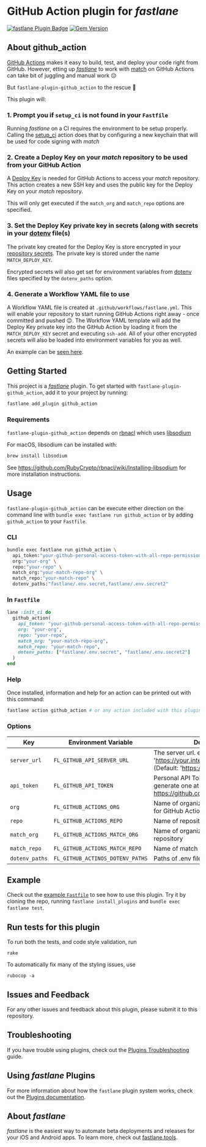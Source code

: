 # GitHub Action plugin for _fastlane_

[![fastlane Plugin Badge](https://rawcdn.githack.com/fastlane/fastlane/master/fastlane/assets/plugin-badge.svg)](https://rubygems.org/gems/fastlane-plugin-github_action)
[![Gem Version](https://badge.fury.io/rb/fastlane-plugin-github_action.svg)](https://badge.fury.io/rb/fastlane-plugin-github_action)

## About github_action

[GitHub Actions](https://github.com/features/actions) makes it easy to build, test, and deploy your code right from GitHub. However, etting up [_fastlane_](https://github.com/fastlane/fastlane) to work with [match](https://docs.fastlane.tools/actions/match/#match) on GitHub Actions can take bit of juggling and manual work :pensive:

But `fastlane-plugin-github_action` to the rescue :muscle:

This plugin will:

### 1. Prompt you if `setup_ci` is not found in your `Fastfile`
Running _fastlane_ on a CI requires the environment to be setup properly. Calling the [setup_ci](http://docs.fastlane.tools/actions/setup_ci/#setup_ci) action does that by configuring a new keychain that will be used for code signing with _match_

### 2. Create a Deploy Key on your _match_ repository to be used from your GitHub Action
A [Deploy Key](https://developer.github.com/v3/guides/managing-deploy-keys/) is needed for GitHub Actions to access your _match_ repository. This action creates a new SSH key and uses the public key for the Deploy Key on your _match_ repository.

This will only get executed if the `match_org` and `match_repo` options are specified.

### 3. Set the Deploy Key private key in secrets (along with secrets in your [dotenv](https://github.com/bkeepers/dotenv) file(s)
The private key created for the Deploy Key is store encrypted in your [repository secrets](https://help.github.com/en/actions/configuring-and-managing-workflows/creating-and-storing-encrypted-secrets). The private key is stored under the name `MATCH_DEPLOY_KEY`. 

Encrypted secrets will also get set for environment variables from [dotenv](https://github.com/bkeepers/dotenv) files specified by the `dotenv_paths` option.

### 4. Generate a Workflow YAML file to use
A Workflow YAML file is created at `.github/workflows/fastlane.yml`. This will enable your repository to start running GitHub Actions right away - once committed and pushed :wink:. The Workflow YAML template will add the Deploy Key private key into the GitHub Action by loading it from the `MATCH_DEPLOY_KEY` secret and executing `ssh-add`. All of your other encrypted secrets will also be loaded into environment variables for you as well. 

An example can be [seen here](https://github.com/joshdholtz/test-repo-for-fastlane-plugin-github_action/blob/add-github-action/.github/workflows/fastlane.yml).

## Getting Started

This project is a [_fastlane_](https://github.com/fastlane/fastlane) plugin. To get started with `fastlane-plugin-github_action`, add it to your project by running:

```bash
fastlane add_plugin github_action
```

### Requirements

`fastlane-plugin-github_action` depends on [rbnacl](https://github.com/RubyCrypto/rbnacl) which uses [libsodium](https://github.com/jedisct1/libsodium)

For macOS, libsodium can be installed with:

```sh
brew install libsodium
```

See https://github.com/RubyCrypto/rbnacl/wiki/Installing-libsodium for more installation instructions.

## Usage

`fastlane-plugin-github_action` can be execute either direction on the command line with `bundle exec fastlane run github_action` or by adding `github_action` to your `Fastfile`.

### CLI

```sh
bundle exec fastlane run github_action \
  api_token:"your-github-personal-access-token-with-all-repo-permissions" \
  org:"your-org" \
  repo:"your-repo" \
  match_org:"your-match-repo-org" \
  match_repo:"your-match-repo" \
  dotenv_paths:"fastlane/.env.secret,fastlane/.env.secret2"
```

### In `Fastfile`

```ruby
lane :init_ci do
  github_action(
    api_token: "your-github-personal-access-token-with-all-repo-permissions",
    org: "your-org",
    repo: "your-repo",
    match_org: "your-match-repo-org",
    match_repo: "your-match-repo",
    dotenv_paths: ["fastlane/.env.secret", "fastlane/.env.secret2"]
  )
end
```

### Help

Once installed, information and help for an action can be printed out with this command:

```bash
fastlane action github_action # or any action included with this plugin
```

### Options

| Key | Environment Variable | Description |
|---|---|---|
| `server_url` | `FL_GITHUB_API_SERVER_URL` | The server url. e.g. 'https://your.internal.github.host/api/v3' (Default: 'https://api.github.com') |
| `api_token` | `FL_GITHUB_API_TOKEN` | Personal API Token for GitHub - generate one at https://github.com/settings/tokens |
| `org` | `FL_GITHUB_ACTIONS_ORG` | Name of organization of the repository for GitHub Actions |
| `repo` | `FL_GITHUB_ACTIONS_REPO` | Name of repository for GitHub Actions |
| `match_org` | `FL_GITHUB_ACTIONS_MATCH_ORG` | Name of organization of the match repository |
| `match_repo` | `FL_GITHUB_ACTIONS_MATCH_REPO` | Name of match repository |
| `dotenv_paths` | `FL_GITHUB_ACTINOS_DOTENV_PATHS` | Paths of .env files to parse |


## Example

Check out the [example `Fastfile`](fastlane/Fastfile) to see how to use this plugin. Try it by cloning the repo, running `fastlane install_plugins` and `bundle exec fastlane test`.

## Run tests for this plugin

To run both the tests, and code style validation, run

```
rake
```

To automatically fix many of the styling issues, use
```
rubocop -a
```

## Issues and Feedback

For any other issues and feedback about this plugin, please submit it to this repository.

## Troubleshooting

If you have trouble using plugins, check out the [Plugins Troubleshooting](https://docs.fastlane.tools/plugins/plugins-troubleshooting/) guide.

## Using _fastlane_ Plugins

For more information about how the `fastlane` plugin system works, check out the [Plugins documentation](https://docs.fastlane.tools/plugins/create-plugin/).

## About _fastlane_

_fastlane_ is the easiest way to automate beta deployments and releases for your iOS and Android apps. To learn more, check out [fastlane.tools](https://fastlane.tools).
